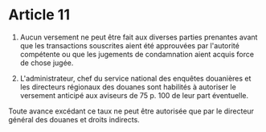 # Article 11

1. Aucun versement ne peut être fait aux diverses parties prenantes avant que les transactions souscrites aient été approuvées par l'autorité compétente ou que les jugements de condamnation aient acquis force de chose jugée.

2. L'administrateur, chef du service national des enquêtes douanières et les directeurs régionaux des douanes sont habilités à autoriser le versement anticipé aux aviseurs de 75 p. 100 de leur part éventuelle.

Toute avance excédant ce taux ne peut être autorisée que par le directeur général des douanes et droits indirects.
